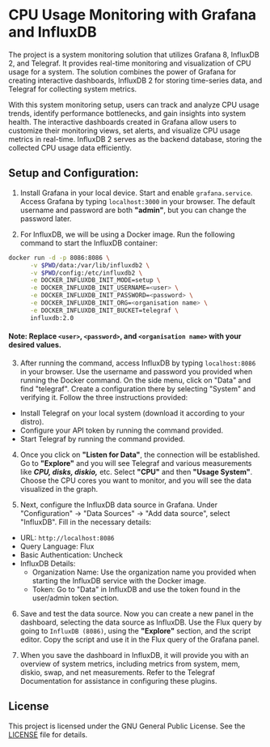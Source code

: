 
# CPU Usage Monitoring with Grafana and InfluxDB

The project is a system monitoring solution that utilizes Grafana 8, InfluxDB 2, and Telegraf. It provides real-time monitoring and visualization of CPU usage for a system. The solution combines the power of Grafana for creating interactive dashboards, InfluxDB 2 for storing time-series data, and Telegraf for collecting system metrics.

With this system monitoring setup, users can track and analyze CPU usage trends, identify performance bottlenecks, and gain insights into system health. The interactive dashboards created in Grafana allow users to customize their monitoring views, set alerts, and visualize CPU usage metrics in real-time. InfluxDB 2 serves as the backend database, storing the collected CPU usage data efficiently.

## Setup and Configuration:

1. Install Grafana in your local device. Start and enable `grafana.service`. Access Grafana by typing `localhost:3000` in your browser. The default username and password are both __"admin"__, but you can change the password later.

2. For InfluxDB, we will be using a Docker image. Run the following command to start the InfluxDB container:
```bash
docker run -d -p 8086:8086 \
      -v $PWD/data:/var/lib/influxdb2 \
      -v $PWD/config:/etc/influxdb2 \
      -e DOCKER_INFLUXDB_INIT_MODE=setup \
      -e DOCKER_INFLUXDB_INIT_USERNAME=<user> \
      -e DOCKER_INFLUXDB_INIT_PASSWORD=<password> \
      -e DOCKER_INFLUXDB_INIT_ORG=<organisation name> \
      -e DOCKER_INFLUXDB_INIT_BUCKET=telegraf \
      influxdb:2.0

```
#### Note: Replace `<user>`, `<password>`, and `<organisation name>` with your desired values.

3. After running the command, access InfluxDB by typing `localhost:8086` in your browser. Use the username and password you provided when running the Docker command. On the side menu, click on "Data" and find "telegraf". Create a configuration there by selecting "System" and verifying it. Follow the three instructions provided:

- Install Telegraf on your local system (download it according to your distro).
- Configure your API token by running the command provided.
- Start Telegraf by running the command provided.

4. Once you click on __"Listen for Data"__, the connection will be established. Go to __"Explore"__ and you will see Telegraf and various measurements like ___CPU, disks, diskio,___ etc. Select __"CPU"__ and then __"Usage System"__. Choose the CPU cores you want to monitor, and you will see the data visualized in the graph.

5. Next, configure the InfluxDB data source in Grafana. Under "Configuration" -> "Data Sources" -> "Add data source", select "InfluxDB". Fill in the necessary details:
- URL: `http://localhost:8086`
- Query Language: Flux
- Basic Authentication: Uncheck
- InfluxDB Details:
    - Organization Name: Use the organization name you provided when starting the InfluxDB service with the Docker image.
    - Token: Go to "Data" in InfluxDB and use the token found in the user/admin token section.

6. Save and test the data source. Now you can create a new panel in the dashboard, selecting the data source as InfluxDB. Use the Flux query by going to `InfluxDB (8086)`, using the __"Explore"__ section, and the script editor. Copy the script and use it in the Flux query of the Grafana panel.

7. When you save the dashboard in InfluxDB, it will provide you with an overview of system metrics, including metrics from system, mem, diskio, swap, and net measurements. Refer to the Telegraf Documentation for assistance in configuring these plugins.

## License

This project is licensed under the GNU General Public License. See the [LICENSE](https://github.com/Saru2003/CPU-Usage-Monitoring-with-Grafana-and-InfluxDB/blob/main/LICENSE) file for details.
